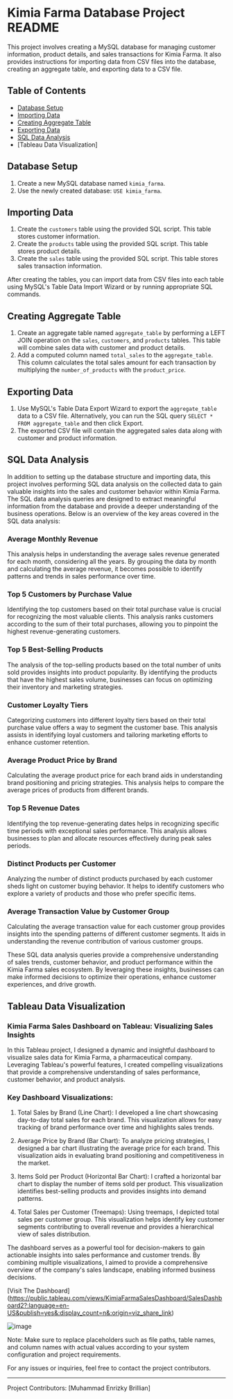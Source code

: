 # Kimia Farma Database Project README

This project involves creating a MySQL database for managing customer information, product details, and sales transactions for Kimia Farma. It also provides instructions for importing data from CSV files into the database, creating an aggregate table, and exporting data to a CSV file.

## Table of Contents

- [Database Setup](#database-setup)
- [Importing Data](#importing-data)
- [Creating Aggregate Table](#creating-aggregate-table)
- [Exporting Data](#exporting-data)
- [SQL Data Analysis](#sql-data-analysis)
- [Tableau Data Visualization]

## Database Setup

1. Create a new MySQL database named `kimia_farma`.
2. Use the newly created database: `USE kimia_farma`.

## Importing Data

1. Create the `customers` table using the provided SQL script. This table stores customer information.
2. Create the `products` table using the provided SQL script. This table stores product details.
3. Create the `sales` table using the provided SQL script. This table stores sales transaction information.

After creating the tables, you can import data from CSV files into each table using MySQL's Table Data Import Wizard or by running appropriate SQL commands.

## Creating Aggregate Table

1. Create an aggregate table named `aggregate_table` by performing a LEFT JOIN operation on the `sales`, `customers`, and `products` tables. This table will combine sales data with customer and product details.
2. Add a computed column named `total_sales` to the `aggregate_table`. This column calculates the total sales amount for each transaction by multiplying the `number_of_products` with the `product_price`.

## Exporting Data

1. Use MySQL's Table Data Export Wizard to export the `aggregate_table` data to a CSV file. Alternatively, you can run the SQL query `SELECT * FROM aggregate_table` and then click Export.
2. The exported CSV file will contain the aggregated sales data along with customer and product information.

## SQL Data Analysis

In addition to setting up the database structure and importing data, this project involves performing SQL data analysis on the collected data to gain valuable insights into the sales and customer behavior within Kimia Farma. The SQL data analysis queries are designed to extract meaningful information from the database and provide a deeper understanding of the business operations. Below is an overview of the key areas covered in the SQL data analysis:

### Average Monthly Revenue

This analysis helps in understanding the average sales revenue generated for each month, considering all the years. By grouping the data by month and calculating the average revenue, it becomes possible to identify patterns and trends in sales performance over time.

### Top 5 Customers by Purchase Value

Identifying the top customers based on their total purchase value is crucial for recognizing the most valuable clients. This analysis ranks customers according to the sum of their total purchases, allowing you to pinpoint the highest revenue-generating customers.

### Top 5 Best-Selling Products

The analysis of the top-selling products based on the total number of units sold provides insights into product popularity. By identifying the products that have the highest sales volume, businesses can focus on optimizing their inventory and marketing strategies.

### Customer Loyalty Tiers

Categorizing customers into different loyalty tiers based on their total purchase value offers a way to segment the customer base. This analysis assists in identifying loyal customers and tailoring marketing efforts to enhance customer retention.

### Average Product Price by Brand

Calculating the average product price for each brand aids in understanding brand positioning and pricing strategies. This analysis helps to compare the average prices of products from different brands.

### Top 5 Revenue Dates

Identifying the top revenue-generating dates helps in recognizing specific time periods with exceptional sales performance. This analysis allows businesses to plan and allocate resources effectively during peak sales periods.

### Distinct Products per Customer

Analyzing the number of distinct products purchased by each customer sheds light on customer buying behavior. It helps to identify customers who explore a variety of products and those who prefer specific items.

### Average Transaction Value by Customer Group

Calculating the average transaction value for each customer group provides insights into the spending patterns of different customer segments. It aids in understanding the revenue contribution of various customer groups.

These SQL data analysis queries provide a comprehensive understanding of sales trends, customer behavior, and product performance within the Kimia Farma sales ecosystem. By leveraging these insights, businesses can make informed decisions to optimize their operations, enhance customer experiences, and drive growth.

## Tableau Data Visualization

### Kimia Farma Sales Dashboard on Tableau: Visualizing Sales Insights

In this Tableau project, I designed a dynamic and insightful dashboard to visualize sales data for Kimia Farma, a pharmaceutical company. Leveraging Tableau's powerful features, I created compelling visualizations that provide a comprehensive understanding of sales performance, customer behavior, and product analysis.

### Key Dashboard Visualizations:

1. Total Sales by Brand (Line Chart): I developed a line chart showcasing day-to-day total sales for each brand. This visualization allows for easy tracking of brand performance over time and highlights sales trends.

2. Average Price by Brand (Bar Chart): To analyze pricing strategies, I designed a bar chart illustrating the average price for each brand. This visualization aids in evaluating brand positioning and competitiveness in the market.

3. Items Sold per Product (Horizontal Bar Chart): I crafted a horizontal bar chart to display the number of items sold per product. This visualization identifies best-selling products and provides insights into demand patterns.

4. Total Sales per Customer (Treemaps): Using treemaps, I depicted total sales per customer group. This visualization helps identify key customer segments contributing to overall revenue and provides a hierarchical view of sales distribution.

The dashboard serves as a powerful tool for decision-makers to gain actionable insights into sales performance and customer trends. By combining multiple visualizations, I aimed to provide a comprehensive overview of the company's sales landscape, enabling informed business decisions.

[Visit The Dashboard] (https://public.tableau.com/views/KimiaFarmaSalesDashboard/SalesDashboard2?:language=en-US&publish=yes&:display_count=n&:origin=viz_share_link)

![image](https://github.com/billy-enrizky/Kimia-Farma-Sales-Management-Database-Project/assets/132111170/c816d79b-32b5-4ac6-8991-7603df5be2be)

Note: Make sure to replace placeholders such as file paths, table names, and column names with actual values according to your system configuration and project requirements.

For any issues or inquiries, feel free to contact the project contributors.

---
Project Contributors: [Muhammad Enrizky Brillian]

